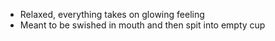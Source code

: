 - Relaxed, everything takes on glowing feeling
- Meant to be swished  in mouth and then spit into empty cup